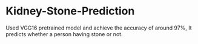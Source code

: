 # Kidney-Stone-Prediction
Used VGG16 pretrained model and achieve the accuracy of around 97%, It predicts whether a person having stone or not.

